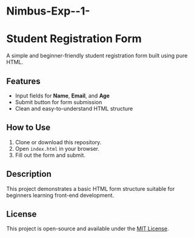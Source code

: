 # Nimbus-Exp--1-
# Student Registration Form

A simple and beginner-friendly student registration form built using pure HTML.

## Features
- Input fields for **Name**, **Email**, and **Age**
- Submit button for form submission
- Clean and easy-to-understand HTML structure

## How to Use
1. Clone or download this repository.
2. Open `index.html` in your browser.
3. Fill out the form and submit.

## Description
This project demonstrates a basic HTML form structure suitable for beginners learning front-end development.

## License
This project is open-source and available under the [MIT License](https://github.com/AaryanGill/Nimbus-Exp--1-/blob/a7329bb7b417f8544e1be213df6d508bef9e5ade/MIT%20License).

